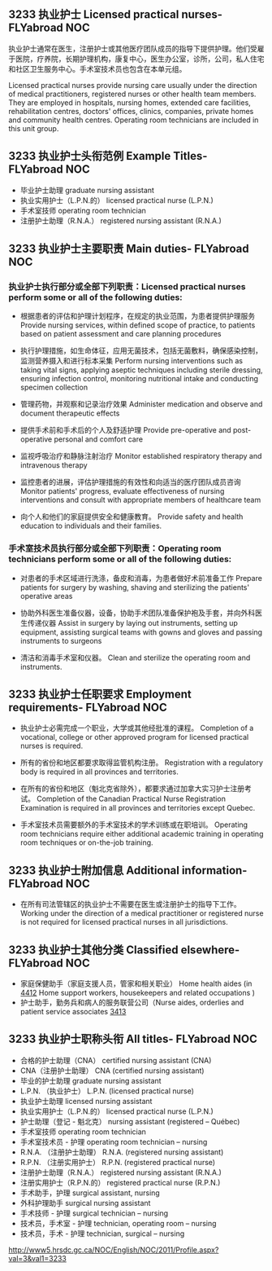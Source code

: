 ## 3233 执业护士 Licensed practical nurses- FLYabroad NOC

执业护士通常在医生，注册护士或其他医疗团队成员的指导下提供护理。他们受雇于医院，疗养院，长期护理机构，康复中心，医生办公室，诊所，公司，私人住宅和社区卫生服务中心。手术室技术员也包含在本单元组。

Licensed practical nurses provide nursing care usually under the direction of medical practitioners, registered nurses or other health team members. They are employed in hospitals, nursing homes, extended care facilities, rehabilitation centres, doctors' offices, clinics, companies, private homes and community health centres. Operating room technicians are included in this unit group.

## 3233 执业护士头衔范例 Example Titles- FLYabroad NOC

* 毕业护士助理 graduate nursing assistant
* 执业实用护士（L.P.N.的） licensed practical nurse (L.P.N.)
* 手术室技师 operating room technician
* 注册护士助理（R.N.A.） registered nursing assistant (R.N.A.)

## 3233 执业护士主要职责 Main duties- FLYabroad NOC

### 执业护士执行部分或全部下列职责：Licensed practical nurses perform some or all of the following duties:

* 根据患者的评估和护理计划程序，在规定的执业范围，为患者提供护理服务
Provide nursing services, within defined scope of practice, to patients based on patient assessment and care planning procedures

* 执行护理措施，如生命体征，应用无菌技术，包括无菌敷料，确保感染控制，监测营养摄入和进行标本采集
Perform nursing interventions such as taking vital signs, applying aseptic techniques including sterile dressing, ensuring infection control, monitoring nutritional intake and conducting specimen collection

* 管理药物，并观察和记录治疗效果
Administer medication and observe and document therapeutic effects

* 提供手术前和手术后的个人及舒适护理
Provide pre-operative and post-operative personal and comfort care

* 监视呼吸治疗和静脉注射治疗
Monitor established respiratory therapy and intravenous therapy

* 监控患者的进展，评估护理措施的有效性和向适当的医疗团队成员咨询
Monitor patients' progress, evaluate effectiveness of nursing interventions and consult with appropriate members of healthcare team

* 向个人和他们的家庭提供安全和健康教育。
Provide safety and health education to individuals and their families.

### 手术室技术员执行部分或全部下列职责：Operating room technicians perform some or all of the following duties:

* 对患者的手术区域进行洗涤，备皮和消毒，为患者做好术前准备工作
Prepare patients for surgery by washing, shaving and sterilizing the patients' operative areas

* 协助外科医生准备仪器，设备，协助手术团队准备保护袍及手套，并向外科医生传递仪器
Assist in surgery by laying out instruments, setting up equipment, assisting surgical teams with gowns and gloves and passing instruments to surgeons

* 清洁和消毒手术室和仪器。
Clean and sterilize the operating room and instruments.

## 3233 执业护士任职要求 Employment requirements- FLYabroad NOC

* 执业护士必需完成一个职业，大学或其他经批准的课程。
Completion of a vocational, college or other approved program for licensed practical nurses is required.

* 所有的省份和地区都要求取得监管机构注册。
Registration with a regulatory body is required in all provinces and territories.

* 在所有的省份和地区（魁北克省除外），都要求通过加拿大实习护士注册考试。
Completion of the Canadian Practical Nurse Registration Examination is required in all provinces and territories except Quebec.

* 手术室技术员需要额外的手术室技术的学术训练或在职培训。
Operating room technicians require either additional academic training in operating room techniques or on-the-job training.

## 3233 执业护士附加信息 Additional information- FLYabroad NOC

* 在所有司法管辖区的执业护士不需要在医生或注册护士的指导下工作。
Working under the direction of a medical practitioner or registered nurse is not required for licensed practical nurses in all jurisdictions.

## 3233 执业护士其他分类 Classified elsewhere- FLYabroad NOC

* 家庭保健助手（家庭支援人员，管家和相关职业） Home health aides (in [4412](4412) Home support workers, housekeepers and related occupations )
* 护士助手，勤务兵和病人的服务联营公司（Nurse aides, orderlies and patient service associates [3413](3413)

## 3233 执业护士职称头衔 All titles- FLYabroad NOC

* 合格的护士助理（CNA） certified nursing assistant (CNA)
* CNA（注册护士助理） CNA (certified nursing assistant)
* 毕业的护士助理 graduate nursing assistant
* L.P.N. （执业护士） L.P.N. (licensed practical nurse)
* 执业护士助理 licensed nursing assistant
* 执业实用护士（L.P.N.的） licensed practical nurse (L.P.N.)
* 护士助理（登记 - 魁北克） nursing assistant (registered – Québec)
* 手术室技师 operating room technician
* 手术室技术员 - 护理 operating room technician – nursing
* R.N.A. （注册护士助理） R.N.A. (registered nursing assistant)
* R.P.N. （注册实用护士） R.P.N. (registered practical nurse)
* 注册护士助理（R.N.A.） registered nursing assistant (R.N.A.)
* 注册实用护士（R.P.N.的） registered practical nurse (R.P.N.)
* 手术助手，护理 surgical assistant, nursing
* 外科护理助手 surgical nursing assistant
* 手术技师 - 护理 surgical technician – nursing
* 技术员，手术室 - 护理 technician, operating room – nursing
* 技术员，手术 - 护理 technician, surgical – nursing

http://www5.hrsdc.gc.ca/NOC/English/NOC/2011/Profile.aspx?val=3&val1=3233